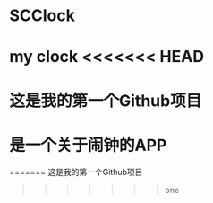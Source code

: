 # SCClock
my clock
<<<<<<< HEAD
=========
# 这是我的第一个Github项目
#
# 是一个关于闹钟的APP
=======
这是我的第一个Github项目
>>>>>>> one
